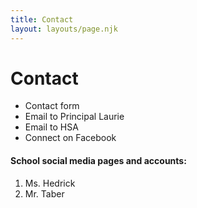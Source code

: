 ```yaml
---
title: Contact
layout: layouts/page.njk
---
```

# Contact

- Contact form
- Email to Principal Laurie
- Email to HSA
- Connect on Facebook

#### School social media pages and accounts:
 1. Ms. Hedrick
 2. Mr. Taber